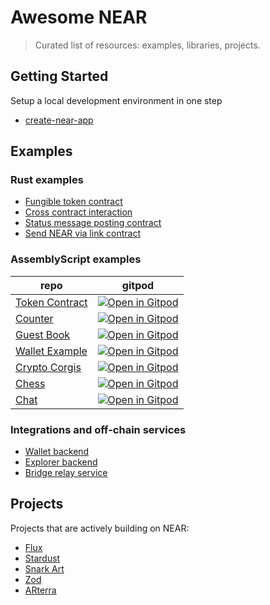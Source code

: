 # Awesome NEAR

> Curated list of resources: examples, libraries, projects.

## Getting Started
Setup a local development environment in one step
* [create-near-app](https://github.com/nearprotocol/create-near-app)

## Examples

### Rust examples

* [Fungible token contract](https://github.com/nearprotocol/near-sdk-rs/tree/master/examples/fungible-token)
* [Cross contract interaction](https://github.com/near-examples/rust-high-level-cross-contract)
* [Status message posting contract](https://github.com/near-examples/rust-status-message)
* [Send NEAR via link contract](https://github.com/nearprotocol/near-linkdrop)

### AssemblyScript examples
repo|gitpod
---|---
[Token Contract](https://github.com/near-examples/token-contract-as)| [![Open in Gitpod](https://gitpod.io/button/open-in-gitpod.svg)](https://gitpod.io/#https://github.com/near-examples/token-contract-as)
[Counter](https://github.com/near-examples/counter)| [![Open in Gitpod](https://gitpod.io/button/open-in-gitpod.svg)](https://gitpod.io/#https://github.com/near-examples/counter)
[Guest Book](https://github.com/near-examples/guest-book) | [![Open in Gitpod](https://gitpod.io/button/open-in-gitpod.svg)](https://gitpod.io/#https://github.com/near-examples/guest-book)
[Wallet Example](https://github.com/near-examples/wallet-example)| [![Open in Gitpod](https://gitpod.io/button/open-in-gitpod.svg)](https://gitpod.io/#https://github.com/near-examples/wallet-example)
[Crypto Corgis](https://github.com/nearprotocol/corgis) | [![Open in Gitpod](https://gitpod.io/button/open-in-gitpod.svg)](https://gitpod.io/#https://github.com/nearprotocol/corgis) |
[Chess](https://github.com/nearprotocol/near-chess)|[![Open in Gitpod](https://gitpod.io/button/open-in-gitpod.svg)](https://gitpod.io/#https://github.com/nearprotocol/near-chess)
[Chat](https://github.com/near-examples/chat) | [![Open in Gitpod](https://gitpod.io/button/open-in-gitpod.svg)](https://gitpod.io/#https://github.com/near-examples/chat)

### Integrations and off-chain services

* [Wallet backend](https://github.com/nearprotocol/near-contract-helper)
* [Explorer backend](https://github.com/nearprotocol/near-explorer/tree/master/backend)
* [Bridge relay service](https://github.com/nearprotocol/near-bridge/tree/master/ethrelay)

## Projects

Projects that are actively building on NEAR:
* [Flux](http://flux.market/)
* [Stardust](https://stardust.gg/)
* [Snark Art](http://snark.art/)
* [Zod](https://www.zod.tv/)
* [ARterra](http://arterra.co/)
